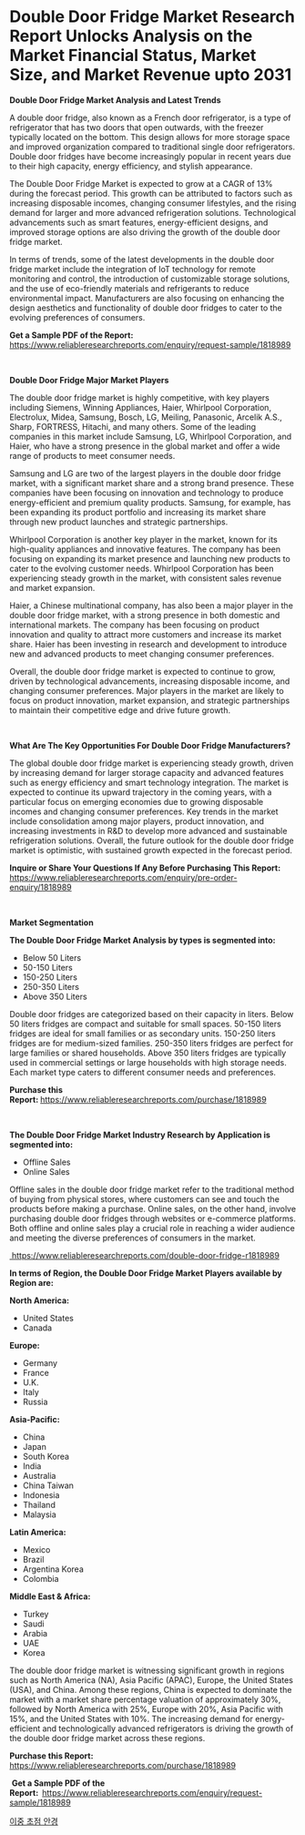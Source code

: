 <p><h1>Double Door Fridge Market Research Report Unlocks Analysis on the Market Financial Status, Market Size, and Market Revenue upto 2031</h1></p><p><strong>Double Door Fridge Market Analysis and Latest Trends</strong></p>
<p><p>A double door fridge, also known as a French door refrigerator, is a type of refrigerator that has two doors that open outwards, with the freezer typically located on the bottom. This design allows for more storage space and improved organization compared to traditional single door refrigerators. Double door fridges have become increasingly popular in recent years due to their high capacity, energy efficiency, and stylish appearance.</p><p>The Double Door Fridge Market is expected to grow at a CAGR of 13% during the forecast period. This growth can be attributed to factors such as increasing disposable incomes, changing consumer lifestyles, and the rising demand for larger and more advanced refrigeration solutions. Technological advancements such as smart features, energy-efficient designs, and improved storage options are also driving the growth of the double door fridge market.</p><p>In terms of trends, some of the latest developments in the double door fridge market include the integration of IoT technology for remote monitoring and control, the introduction of customizable storage solutions, and the use of eco-friendly materials and refrigerants to reduce environmental impact. Manufacturers are also focusing on enhancing the design aesthetics and functionality of double door fridges to cater to the evolving preferences of consumers.</p></p>
<p><strong>Get a Sample PDF of the Report:&nbsp;</strong> <a href="https://www.reliableresearchreports.com/enquiry/request-sample/1818989">https://www.reliableresearchreports.com/enquiry/request-sample/1818989</a></p>
<p>&nbsp;</p>
<p><strong>Double Door Fridge Major Market Players</strong></p>
<p><p>The double door fridge market is highly competitive, with key players including Siemens, Winning Appliances, Haier, Whirlpool Corporation, Electrolux, Midea, Samsung, Bosch, LG, Meiling, Panasonic, Arcelik A.S., Sharp, FORTRESS, Hitachi, and many others. Some of the leading companies in this market include Samsung, LG, Whirlpool Corporation, and Haier, who have a strong presence in the global market and offer a wide range of products to meet consumer needs.</p><p>Samsung and LG are two of the largest players in the double door fridge market, with a significant market share and a strong brand presence. These companies have been focusing on innovation and technology to produce energy-efficient and premium quality products. Samsung, for example, has been expanding its product portfolio and increasing its market share through new product launches and strategic partnerships.</p><p>Whirlpool Corporation is another key player in the market, known for its high-quality appliances and innovative features. The company has been focusing on expanding its market presence and launching new products to cater to the evolving customer needs. Whirlpool Corporation has been experiencing steady growth in the market, with consistent sales revenue and market expansion.</p><p>Haier, a Chinese multinational company, has also been a major player in the double door fridge market, with a strong presence in both domestic and international markets. The company has been focusing on product innovation and quality to attract more customers and increase its market share. Haier has been investing in research and development to introduce new and advanced products to meet changing consumer preferences.</p><p>Overall, the double door fridge market is expected to continue to grow, driven by technological advancements, increasing disposable income, and changing consumer preferences. Major players in the market are likely to focus on product innovation, market expansion, and strategic partnerships to maintain their competitive edge and drive future growth.</p></p>
<p>&nbsp;</p>
<p><strong>What Are The Key Opportunities For Double Door Fridge Manufacturers?</strong></p>
<p><p>The global double door fridge market is experiencing steady growth, driven by increasing demand for larger storage capacity and advanced features such as energy efficiency and smart technology integration. The market is expected to continue its upward trajectory in the coming years, with a particular focus on emerging economies due to growing disposable incomes and changing consumer preferences. Key trends in the market include consolidation among major players, product innovation, and increasing investments in R&D to develop more advanced and sustainable refrigeration solutions. Overall, the future outlook for the double door fridge market is optimistic, with sustained growth expected in the forecast period.</p></p>
<p><strong>Inquire or Share Your Questions If Any Before Purchasing This Report:</strong> <a href="https://www.reliableresearchreports.com/enquiry/pre-order-enquiry/1818989">https://www.reliableresearchreports.com/enquiry/pre-order-enquiry/1818989</a></p>
<p>&nbsp;</p>
<p><strong>Market Segmentation</strong></p>
<p><strong>The Double Door Fridge Market Analysis by types is segmented into:</strong></p>
<p><ul><li>Below 50 Liters</li><li>50-150 Liters</li><li>150-250 Liters</li><li>250-350 Liters</li><li>Above 350 Liters</li></ul></p>
<p><p>Double door fridges are categorized based on their capacity in liters. Below 50 liters fridges are compact and suitable for small spaces. 50-150 liters fridges are ideal for small families or as secondary units. 150-250 liters fridges are for medium-sized families. 250-350 liters fridges are perfect for large families or shared households. Above 350 liters fridges are typically used in commercial settings or large households with high storage needs. Each market type caters to different consumer needs and preferences.</p></p>
<p><strong>Purchase this Report:&nbsp;</strong><a href="https://www.reliableresearchreports.com/purchase/1818989">https://www.reliableresearchreports.com/purchase/1818989</a></p>
<p>&nbsp;</p>
<p><strong>The Double Door Fridge Market Industry Research by Application is segmented into:</strong></p>
<p><ul><li>Offline Sales</li><li>Online Sales</li></ul></p>
<p><p>Offline sales in the double door fridge market refer to the traditional method of buying from physical stores, where customers can see and touch the products before making a purchase. Online sales, on the other hand, involve purchasing double door fridges through websites or e-commerce platforms. Both offline and online sales play a crucial role in reaching a wider audience and meeting the diverse preferences of consumers in the market.</p></p>
<p><a href="https://www.reliableresearchreports.com/double-door-fridge-r1818989">&nbsp;https://www.reliableresearchreports.com/double-door-fridge-r1818989</a></p>
<p><strong>In terms of Region, the Double Door Fridge Market Players available by Region are:</strong></p>
<p>
    <p> <strong> North America: </strong>
        <ul>
            <li>United States</li>
            <li>Canada</li>
        </ul>
        </p> 
    <p> <strong> Europe: </strong>
        <ul>
            <li>Germany</li>
            <li>France</li>
            <li>U.K.</li>
            <li>Italy</li>
            <li>Russia</li>
        </ul>
        </p> 
    <p> <strong> Asia-Pacific: </strong>
        <ul>
            <li>China</li>
            <li>Japan</li>
            <li>South Korea</li>
            <li>India</li>
            <li>Australia</li>
            <li>China Taiwan</li>
            <li>Indonesia</li>
            <li>Thailand</li>
            <li>Malaysia</li>
        </ul>
        </p> 
    <p> <strong> Latin America: </strong>
        <ul>
            <li>Mexico</li>
            <li>Brazil</li>
            <li>Argentina Korea</li>
            <li>Colombia</li>
        </ul>
        </p> 
    <p> <strong> Middle East & Africa: </strong>
        <ul>
            <li>Turkey</li>
            <li>Saudi</li>
            <li>Arabia</li>
            <li>UAE</li>
            <li>Korea</li>
        </ul>
    </p>
    </p>
<p><p>The double door fridge market is witnessing significant growth in regions such as North America (NA), Asia Pacific (APAC), Europe, the United States (USA), and China. Among these regions, China is expected to dominate the market with a market share percentage valuation of approximately 30%, followed by North America with 25%, Europe with 20%, Asia Pacific with 15%, and the United States with 10%. The increasing demand for energy-efficient and technologically advanced refrigerators is driving the growth of the double door fridge market across these regions.</p></p>
<p><strong>Purchase this Report: </strong><a href="https://www.reliableresearchreports.com/purchase/1818989">https://www.reliableresearchreports.com/purchase/1818989</a></p>
<p>&nbsp;<strong>Get a Sample PDF of the Report:&nbsp;&nbsp;</strong><a href="https://www.reliableresearchreports.com/enquiry/request-sample/1818989">https://www.reliableresearchreports.com/enquiry/request-sample/1818989</a></p>
<p><strong></strong></p>
<p><p><a href="https://github.com/msujons1512/Market-Research-Report-List-1/blob/main/3471279166677.md">이중 초점 안경</a></p></p>
